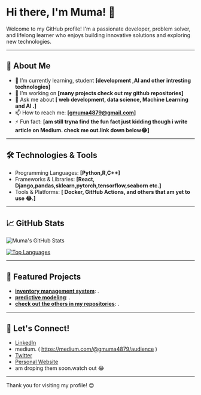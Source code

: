 
# Hi there, I'm Muma! 👋

Welcome to my GitHub profile! I'm a passionate developer, problem solver, and lifelong learner who enjoys building innovative solutions and exploring new technologies.

---

## 🚀 About Me

- 🌱 I’m currently learning, student **[development ,AI and other intresting technologies]**
- 🔭 I’m working on **[many projects check out my github repositories]**
- 💬 Ask me about **[ web development, data science, Machine Learning and AI .]**
- 📫 How to reach me: **[gmuma4879@gmail.com]**
- ⚡ Fun fact: **[am still tryna find the fun fact just kidding though i write article on Medium. check me out.link down below😂]**

---

## 🛠️ Technologies & Tools

- Programming Languages: **[Python,R,C++]**
- Frameworks & Libraries: **[React, Django,pandas,sklearn,pytorch,tensorflow,seaborn etc.]**
- Tools & Platforms: **[ Docker, GitHub Actions, and others that am yet to use 😂.]**

---

## 📈 GitHub Stats

![Muma's GitHub Stats](https://github-readme-stats.vercel.app/api?username=muma005&show_icons=true&hide_title=false&count_private=true&theme=radical)

[![Top Languages](https://github-readme-stats.vercel.app/api/top-langs/?username=muma005&layout=compact&theme=radical)](https://github.com/anuraghazra/github-readme-stats)

---

## 🌟 Featured Projects

- **[inventory management system](#)**: .
- **[predictive modeling](#)**: .
- **[check out the others in my repositories](#)**: .

---

## 🤝 Let's Connect!

- [LinkedIn](#)
- medium. ( https://medium.com/@gmuma4879/audience )
- [Twitter](#)
- [Personal Website](#)
- am droping them soon.watch out 😂

---

Thank you for visiting my profile! 😊


